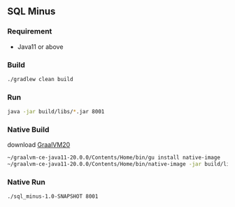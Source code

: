 SQL Minus
----------------

### Requirement

- Java11 or above

### Build

```bash
./gradlew clean build
```

### Run

```bash
java -jar build/libs/*.jar 8001
```

### Native Build

download [GraalVM20](https://www.graalvm.org/downloads/)

```bash
~/graalvm-ce-java11-20.0.0/Contents/Home/bin/gu install native-image
~/graalvm-ce-java11-20.0.0/Contents/Home/bin/native-image -jar build/libs/*.jar
```

### Native Run

```bash
./sql_minus-1.0-SNAPSHOT 8001
```
